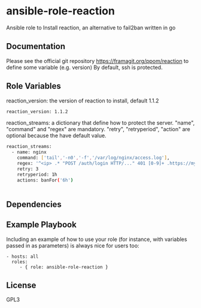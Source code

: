 ansible-role-reaction
=========

Ansible role to Install reaction, an alternative to fail2ban written in go

Documentation 
-------------

Please see the official git repository https://framagit.org/ppom/reaction to define some variable (e.g. version)
By default, ssh is protected.

Role Variables
--------------

reaction_version: the version of reaction to install, default 1.1.2
```bash
reaction_version: 1.1.2
```
reaction_streams: a dictionary that define how to protect the server. "name", "command" and "regex" are mandatory. "retry", "retryperiod", "action" are optional because the have default value.

```bash
reaction_streams:
  - name: nginx
    command: ['tail','-n0','-f','/var/log/nginx/access.log'],
    regex: '^<ip> .* "POST /auth/login HTTP/..." 401 [0-9]+ .https://mydomain.com'
    retry: 3
    retryperiod: 1h
    actions: banFor('6h')
 
```

Dependencies
------------

Example Playbook
----------------

Including an example of how to use your role (for instance, with variables passed in as parameters) is always nice for users too:

    - hosts: all
      roles:
         - { role: ansible-role-reaction }

License
-------

GPL3
